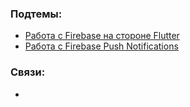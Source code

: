 ### Подтемы:
- [Работа с Firebase на стороне Flutter](Flutter/Подтемы/Работа%20с%20Firebase%20на%20стороне%20Flutter.md)
- [Работа с Firebase Push Notifications](Flutter/Подтемы/Работа%20с%20Firebase%20Push%20Notifications.md)
### Связи:
- 